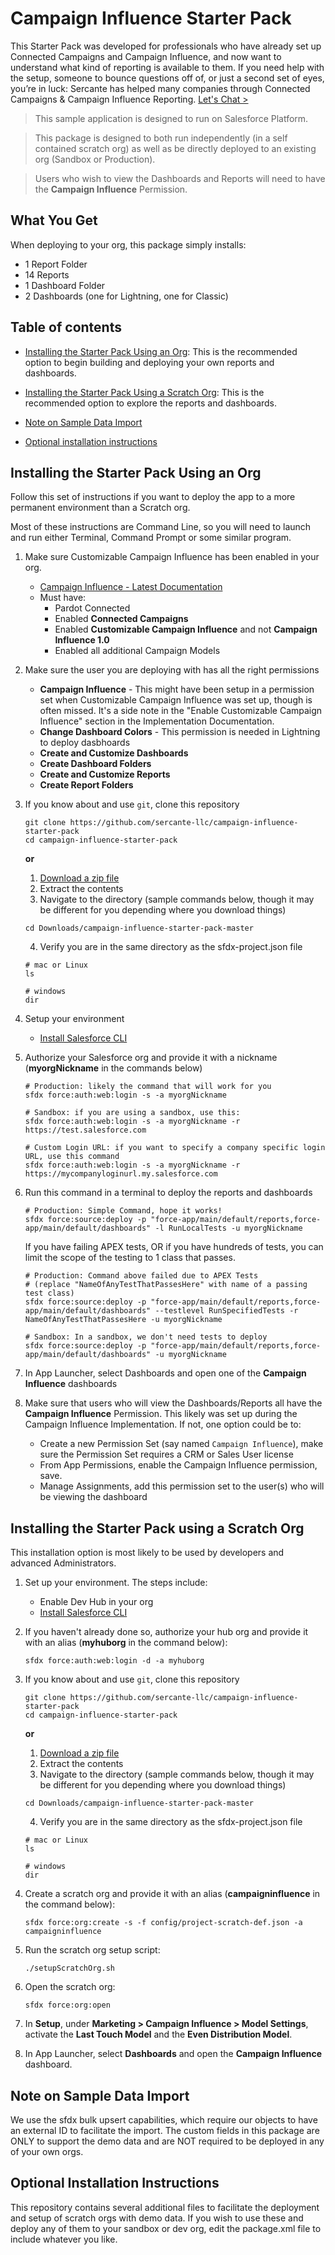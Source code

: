# Campaign Influence Starter Pack

This Starter Pack was developed for professionals who have already set up Connected Campaigns and Campaign Influence, and now want to understand what kind of reporting is available to them. If you need help with the setup, someone to bounce questions off of, or just a second set of eyes, you’re in luck: Sercante has helped many companies through Connected Campaigns & Campaign Influence Reporting. [Let's Chat >](https://www.sercante.com/contact-us/)

> This sample application is designed to run on Salesforce Platform. 

> This package is designed to both run independently (in a self contained scratch org) as well as be directly deployed to an existing org (Sandbox or Production).

> Users who wish to view the Dashboards and Reports will need to have the **Campaign Influence** Permission.

## What You Get
When deploying to your org, this package simply installs:
- 1 Report Folder
- 14 Reports
- 1 Dashboard Folder
- 2 Dashboards (one for Lightning, one for Classic)

## Table of contents

- [Installing the Starter Pack Using an Org](#installing-the-starter-pack-using-an-org): This is the recommended option to begin building and deploying your own reports and dashboards.

- [Installing the Starter Pack Using a Scratch Org](#installing-the-starter-pack-using-a-scratch-org): This is the recommended option to explore the reports and dashboards.

- [Note on Sample Data Import](#note-on-sample-data-import)

- [Optional installation instructions](#optional-installation-instructions)

## Installing the Starter Pack Using an Org

Follow this set of instructions if you want to deploy the app to a more permanent environment than a Scratch org.

Most of these instructions are Command Line, so you will need to launch and run either Terminal, Command Prompt or some similar program.

1. Make sure Customizable Campaign Influence has been enabled in your org.
    - [Campaign Influence - Latest Documentation](https://resources.docs.salesforce.com/latest/latest/en-us/sfdc/pdf/campaign_influence_implementation_guide.pdf)
    - Must have:
        - Pardot Connected
        - Enabled **Connected Campaigns**
        - Enabled **Customizable Campaign Influence** and not **Campaign Influence 1.0**
        - Enabled all additional Campaign Models

1. Make sure the user you are deploying with has all the right permissions
    - **Campaign Influence** - This might have been setup in a permission set when Customizable Campaign Influence was set up, though is often missed. It's a side note in the "Enable Customizable Campaign Influence" section in the Implementation Documentation.
    - **Change Dashboard Colors** - This permission is needed in Lightning to deploy dasbhoards
    - **Create and Customize Dashboards**
    - **Create Dashboard Folders**
    - **Create and Customize Reports**
    - **Create Report Folders**

1. If you know about and use `git`, clone this repository

    ```
    git clone https://github.com/sercante-llc/campaign-influence-starter-pack
    cd campaign-influence-starter-pack
    ```

    **or**

    1. [Download a zip file](https://github.com/sercante-llc/campaign-influence-starter-pack/archive/master.zip)
    1. Extract the contents
    1. Navigate to the directory (sample commands below, though it may be different for you depending where you download things)

    ```
    cd Downloads/campaign-influence-starter-pack-master
    ```
    4. Verify you are in the same directory as the sfdx-project.json file
    ```
    # mac or Linux
    ls 

    # windows
    dir
    ```

1. Setup your environment
    - [Install Salesforce CLI](https://developer.salesforce.com/docs/atlas.en-us.sfdx_setup.meta/sfdx_setup/sfdx_setup_install_cli.htm)

1. Authorize your Salesforce org and provide it with a nickname (**myorgNickname** in the commands below)
    ```
    # Production: likely the command that will work for you
    sfdx force:auth:web:login -s -a myorgNickname

    # Sandbox: if you are using a sandbox, use this:
    sfdx force:auth:web:login -s -a myorgNickname -r https://test.salesforce.com

    # Custom Login URL: if you want to specify a company specific login URL, use this command
    sfdx force:auth:web:login -s -a myorgNickname -r https://mycompanyloginurl.my.salesforce.com
    ```

1. Run this command in a terminal to deploy the reports and dashboards
    ```
    # Production: Simple Command, hope it works!
    sfdx force:source:deploy -p "force-app/main/default/reports,force-app/main/default/dashboards" -l RunLocalTests -u myorgNickname
    ```
    If you have failing APEX tests, OR if you have hundreds of tests, you can limit the scope of the testing to 1 class that passes.
    ```
    # Production: Command above failed due to APEX Tests
    # (replace "NameOfAnyTestThatPassesHere" with name of a passing test class)
    sfdx force:source:deploy -p "force-app/main/default/reports,force-app/main/default/dashboards" --testlevel RunSpecifiedTests -r NameOfAnyTestThatPassesHere -u myorgNickname

    # Sandbox: In a sandbox, we don't need tests to deploy
    sfdx force:source:deploy -p "force-app/main/default/reports,force-app/main/default/dashboards" -u myorgNickname
    ```

1. In App Launcher, select Dashboards and open one of the **Campaign Influence** dashboards

1. Make sure that users who will view the Dashboards/Reports all have the **Campaign Influence** Permission. This likely was set up during the Campaign Influence Implementation. If not, one option could be to:

    - Create a new Permission Set (say named `Campaign Influence`), make sure the Permission Set requires a CRM or Sales User license
    - From App Permissions, enable the Campaign Influence permission, save.
    - Manage Assignments, add this permission set to the user(s) who will be viewing the dashboard

## Installing the Starter Pack using a Scratch Org
This installation option is most likely to be used by developers and advanced Administrators.

1. Set up your environment. The steps include:

    - Enable Dev Hub in your org
    - [Install Salesforce CLI](https://developer.salesforce.com/docs/atlas.en-us.sfdx_setup.meta/sfdx_setup/sfdx_setup_install_cli.htm)

1. If you haven't already done so, authorize your hub org and provide it with an alias (**myhuborg** in the command below):

    ```
    sfdx force:auth:web:login -d -a myhuborg
    ```

1. If you know about and use `git`, clone this repository

    ```
    git clone https://github.com/sercante-llc/campaign-influence-starter-pack
    cd campaign-influence-starter-pack
    ```

    **or**

    1. [Download a zip file](https://github.com/sercante-llc/campaign-influence-starter-pack/archive/master.zip)
    1. Extract the contents
    1. Navigate to the directory (sample commands below, though it may be different for you depending where you download things)

    ```
    cd Downloads/campaign-influence-starter-pack-master
    ```
    4. Verify you are in the same directory as the sfdx-project.json file
    ```
    # mac or Linux
    ls 

    # windows
    dir
    ```

1. Create a scratch org and provide it with an alias (**campaigninfluence** in the command below):

    ```
    sfdx force:org:create -s -f config/project-scratch-def.json -a campaigninfluence
    ```

1. Run the scratch org setup script:

    ```
    ./setupScratchOrg.sh
    ```

1. Open the scratch org:

    ```
    sfdx force:org:open
    ```

1. In **Setup**, under **Marketing > Campaign Influence > Model Settings**, activate the **Last Touch Model** and the **Even Distribution Model**.

1. In App Launcher, select **Dashboards** and open the **Campaign Influence** dashboard.

## Note on Sample Data Import

We use the sfdx bulk upsert capabilities, which require our objects to have an external ID to facilitate the import. The custom fields in this package are ONLY to support the demo data and are NOT required to be deployed in any of your own orgs.

## Optional Installation Instructions

This repository contains several additional files to facilitate the deployment and setup of scratch orgs with demo data. If you wish to use these and deploy any of them to your sandbox or dev org, edit the package.xml file to include whatever you like.
